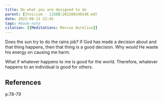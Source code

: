 ```yaml
---
title: Do what you are designed to do
parent: [Stoicism - 1150](202208240146.md) 
date: 2022-08-11 22:45
tags: #book-note
citation: [[Meditations: Marcus Aurelius]]
---
```


Does the sun try to do the rains job? If God has made a decision about and that thing happens, then that thing is a good decision. 
Why would He waste his energy on causing me harm.

What if whatever happens to me is good for the world. Therefore, whatever happens to an individual is good for others.

## References
p:78-79
